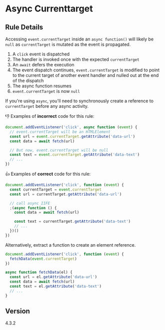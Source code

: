# Async Currenttarget

## Rule Details

Accessing `event.currentTarget` inside an `async function()` will likely be `null` as `currentTarget` is mutated as the event is propagated.

1.  A `click` event is dispatched
2.  The handler is invoked once with the expected `currentTarget`
3.  An `await` defers the execution
4.  The event dispatch continues, `event.currentTarget` is modified to point to the current target of another event handler and nulled out at the end of the dispatch
5.  The async function resumes
6.  `event.currentTarget` is now `null`

If you're using `async`, you'll need to synchronously create a reference to `currentTarget` before any async activity.

👎 Examples of **incorrect** code for this rule:

```js
document.addEventListener('click', async function (event) {
  // event.currentTarget will be an HTMLElement
  const url = event.currentTarget.getAttribute('data-url')
  const data = await fetch(url)

  // But now, event.currentTarget will be null
  const text = event.currentTarget.getAttribute('data-text')
  // ...
})
```

👍 Examples of **correct** code for this rule:

```js
document.addEventListener('click', function (event) {
  const currentTarget = event.currentTarget
  const url = currentTarget.getAttribute('data-url')

  // call async IIFE
  ;(async function () {
    const data = await fetch(url)

    const text = currentTarget.getAttribute('data-text')
    // ...
  })()
})
```

Alternatively, extract a function to create an element reference.

```js
document.addEventListener('click', function (event) {
  fetchData(event.currentTarget)
})

async function fetchData(el) {
  const url = el.getAttribute('data-url')
  const data = await fetch(url)
  const text = el.getAttribute('data-text')
  // ...
}
```

## Version

4.3.2
